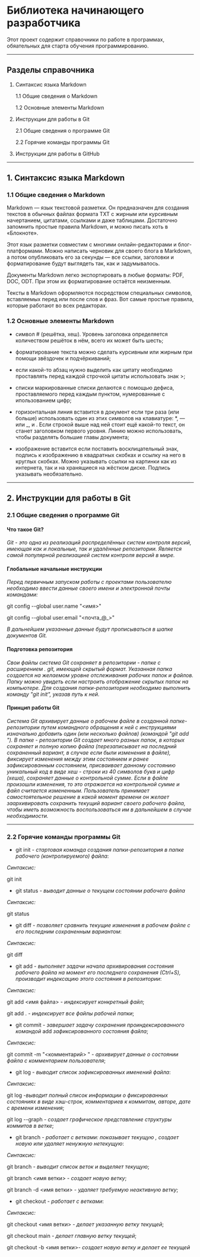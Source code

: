 # Библиотека начинающего разработчика

Этот проект содержит справочники по работе в программах, обяательных для старта обучения программированию.

****

## Разделы справочника

1. Синтаксис языка Markdown

   1.1 Общие сведения о Markdown

   1.2 Основные элементы Markdown

2. Инструкции для работы в Git

   2.1 Общие сведения о программе Git

   2.2 Горячие команды программы Git

3. Инструкции для работы в GitHub

****

## 1. Синтаксис языка Markdown

### 1.1 Общие сведения о Markdown

Markdown — язык текстовой разметки. Он предназначен для создания текстов в обычных файлах формата TXT с жирным или курсивным начертанием, цитатами, ссылками и даже таблицами. Достаточно запомнить простые правила Markdown, и можно писать хоть в «Блокноте».

Этот язык разметки совместим с многими онлайн-редакторами и блог-платформами. Можно написать черновик для своего блога в Markdown, а потом опубликовать его за секунды — все ссылки, заголовки и форматирование будут выглядеть так, как и задумывалось.

Документы Markdown легко экспортировать в любые форматы: PDF, DOC, ODT. При этом их форматирование остаётся неизменным.

Тексты в Markdown оформляются посредством специальных символов, вставляемых перед или после слов и фраз. Вот самые простые правила, которые работают во всех редакторах.

### 1.2 Основные элементы Markdown

- символ # (решётка, хеш). Уровень заголовка определяется количеством решёток в нём, всего их может быть шесть;

- форматирование текста можно сделать курсивным или жирным при помощи звёздочек и подчёркиваний;

- если какой-то абзац нужно выделить как цитату необходимо проставлять перед каждой строчкой цитаты использовать знак >;

- списки маркированные списки делаются с помощью дефиса, проставляемого перед каждым пунктом, нумерованные с ипользованием цифр;

- горизонтальная линия вставится в документ если три раза (или больше) использовать один из этих символов на клавиатуре: *, — или _, и   . Если строкой выше над ней стоит ещё какой-то текст, он станет заголовком первого уровня. Линию можно использовать, чтобы разделять большие главы документа;

- изображение вставится если поставить восклицательный знак, подпись к изображению в квадратных скобках и ссылку на него в круглых скобках. Можно указывать ссылки на картинки как из интернета, так и на хранящиеся на жёстком диске. Подпись указывать необязательно.

****

## 2. Инструкции для работы в Git

### 2.1 Общие сведения о программе Git

#### Что такое Git?

*Git - это одна из реализаций распределённых систем контроля версий, имеющая как и локальные, так и удалённые репозитории. Является самой популярной реализацией систем контроля версий в мире.*

#### Глобальные начальные инструкции

*Перед первичным запуском работы с проектами пользователю необходимо ввести данные своего имени и электронной почты командами:*

git config --global user.name "<имя>"

git config --global user.email "<почта_@_>"

*В дальнейшем указанные данные будут прописываться в шапке документов Git.*

#### Подготовка репозитория

*Свои файлы система Git сохраняет в репозитории - папке с расширением  . git, имеющей скрытый формат.  Указанная папка создается на желаемом уровне отслеживания рабочих папок и файлов. Папку можно увидеть если настроить отображение скрытых папок на компьютере. Для создания папки-репозитория   необходимо  выполнить команду "git init", указав путь к ней.*

#### Принцип работы Git

*Система Git архивирует данные о рабочем файле в созданной папке-репозитории путем командного обращения к ней с инструкциями изначально добавить один (или несколько файлов) (командой "git add "). В папке - репозитории Git создает много разных папок, в которых сохраняет и полную копию файла (перезаписывает на последний сохраненный вариант, в случае если были изменения в файле), фиксирует изменения между этим состоянием и ранее зафиксированным состоянием, присваивает данному состоянию уникальный код в виде хеш - строки из 40 символов букв и цифр (хеша), сохраняет данные о контрольной сумме. Если в файле произошли изменения, то это отражается на контрольной сумме и файл считается измененным. Пользователь принимает самостоятельное решение в какой момент времени он желает заархивировать сохранить текущий вариант своего рабочего файла, чтобы иметь возможность воспользоваться им в дальнейшем в случае необходимости.*

****

### 2.2 Горячие команды программы Git

- git init - *стартовая команда cоздания папки-репозитория в папке рабочего (контролируемого) файла*:

*Синтаксис:*

git init

- git status - *выводит данные о текущем состоянии рабочего файла*

*Синтаксис:*

git status

- git diff - *позволяет сравнить текущие изменения в рабочем файле с его последним сохраненным вариантом*:

*Синтаксис:*

git diff

- git add - *выполняет задачи начала архивирования состояния рабочего  файла на момент его последнего сохранения (Сtrl+S), производит индексацию этого состояния в репозитории*:

*Синтаксис:*

git add  <имя файла> - *индексирует конкретный файл*;

git add . - *индексирует все файлы рабочей папки*;

- git commit - *завершает задачу сохранения проиндексированного командой*  add  *зафиксированного состояния файла*;

*Синтаксис:*

git commit -m "<комментарий> " - *архивирует данные о состоянии файла с комментарием пользователя*;

- git log - *выводит список зафиксированных именений файла*:

*Синтаксис:*

git log -*выводит полный список информации о фиксированных состояниях в виде хэш-строк, комментариев к коммитам, авторе, дате с времени изменения*;

git log --graph - *создает графическое представление структуры коммитов в ветке*;

- git branch - *работает с ветками: показывает текущую , создает новую или удаляет ненужную нетекущую*:

*Синтаксис:*

git branch - *выводит список веток и выделяет текущую*;

git branch <имя ветки> - *создает новую ветку*;

git branch -d <имя ветки> - *удаляет требуемую неактивную ветку*;

- git checkout - *работает с ветками*:

*Синтаксис:*

git checkout <имя ветки> - *делает указанную ветку текущей*;

git checkout main - *делает главную ветку текущей*;

git checkout -b <имя ветки>- *создает новую ветку и делает ее текущей*
